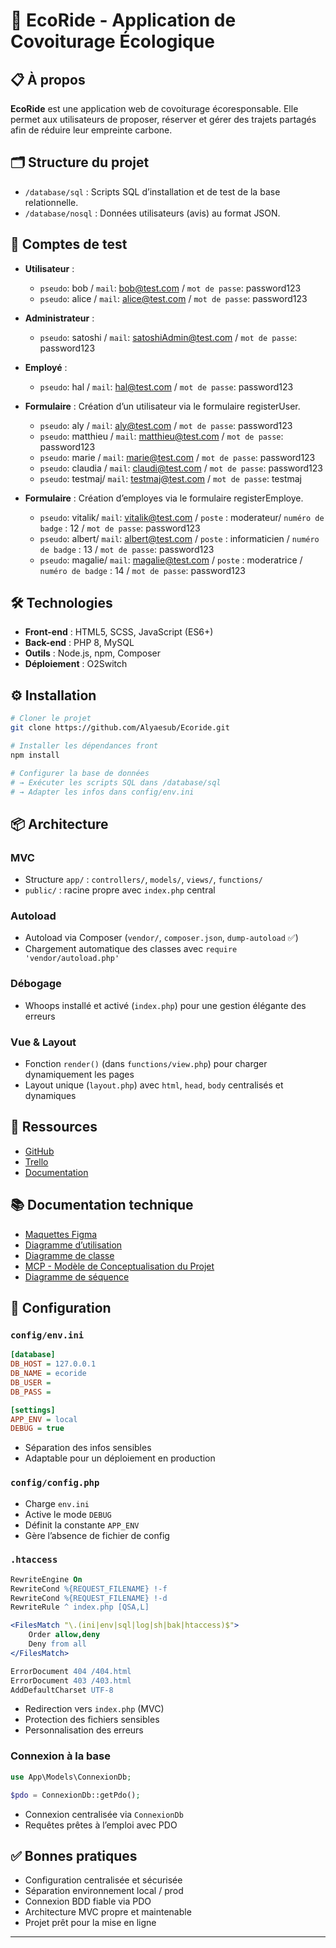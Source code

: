 # 🌱 EcoRide - Application de Covoiturage Écologique

## 📋 À propos

**EcoRide** est une application web de covoiturage écoresponsable. Elle permet aux utilisateurs de proposer, réserver et gérer des trajets partagés afin de réduire leur empreinte carbone.

## 🗂️ Structure du projet

-   `/database/sql` : Scripts SQL d’installation et de test de la base relationnelle.
-   `/database/nosql` : Données utilisateurs (avis) au format JSON.

## 👤 Comptes de test

-   **Utilisateur** :
    -   `pseudo`: bob / `mail`: bob@test.com / `mot de passe`: password123
    -   `pseudo`: alice / `mail`: alice@test.com / `mot de passe`: password123
-   **Administrateur** :

    -   `pseudo`: satoshi / `mail`: satoshiAdmin@test.com / `mot de passe`: password123

-   **Employé** :

    -   `pseudo`: hal / `mail`: hal@test.com / `mot de passe`: password123

-   **Formulaire** : Création d’un utilisateur via le formulaire registerUser.

    -   `pseudo`: aly / `mail`: aly@test.com / `mot de passe`: password123
    -   `pseudo`: matthieu / `mail`: matthieu@test.com / `mot de passe`: password123
    -   `pseudo`: marie / `mail`: marie@test.com / `mot de passe`: password123
    -   `pseudo`: claudia / `mail`: claudi@test.com / `mot de passe`: password123
    -   `pseudo`: testmaj/ `mail`: testmaj@test.com / `mot de passe`: testmaj

-   **Formulaire** : Création d’employes via le formulaire registerEmploye.
    -   `pseudo`: vitalik/ `mail`: vitalik@test.com / `poste` : moderateur/ `numéro de badge` : 12 / `mot de passe`: password123
    -   `pseudo`: albert/ `mail`: albert@test.com / `poste` : informaticien / `numéro de badge` : 13 / `mot de passe`: password123
    -   `pseudo`: magalie/ `mail`: magalie@test.com / `poste` : moderatrice / `numéro de badge` : 14 / `mot de passe`: password123

## 🛠️ Technologies

-   **Front-end** : HTML5, SCSS, JavaScript (ES6+)
-   **Back-end** : PHP 8, MySQL
-   **Outils** : Node.js, npm, Composer
-   **Déploiement** : O2Switch

## ⚙️ Installation

```bash
# Cloner le projet
git clone https://github.com/Alyaesub/Ecoride.git

# Installer les dépendances front
npm install

# Configurer la base de données
# → Exécuter les scripts SQL dans /database/sql
# → Adapter les infos dans config/env.ini
```

## 📦 Architecture

### MVC

-   Structure `app/` : `controllers/`, `models/`, `views/`, `functions/`
-   `public/` : racine propre avec `index.php` central

### Autoload

-   Autoload via Composer (`vendor/`, `composer.json`, `dump-autoload` ✅)
-   Chargement automatique des classes avec `require 'vendor/autoload.php'`

### Débogage

-   Whoops installé et activé (`index.php`) pour une gestion élégante des erreurs

### Vue & Layout

-   Fonction `render()` (dans `functions/view.php`) pour charger dynamiquement les pages
-   Layout unique (`layout.php`) avec `html`, `head`, `body` centralisés et dynamiques

## 🔗 Ressources

-   [GitHub](https://github.com/Alyaesub/Ecoride.git)
-   [Trello](https://trello.com/invite/b/674dfbcb0c1b62a2c6577364/ATTI5bbb7e636c9c9aac07b4b2c4cb037469670CFCA8/ecf-ecoride)
-   [Documentation](https://github.com/Alyaesub/Ecoride/wiki)

## 📚 Documentation technique

-   [Maquettes Figma](https://www.figma.com/design/wzlnTb3rpsE1tW39XHNRj9/Maquettage-Ecoride)
-   [Diagramme d’utilisation](https://www.figma.com/design/tDpcbYwymMGQ1bRDxAunYQ/Diagramme-d-utilisation-Ecoride)
-   [Diagramme de classe](https://www.figma.com/design/UErDXx2fShe8iPASCSTqLB/diagramme-classe-Ecoride)
-   [MCP - Modèle de Conceptualisation du Projet](https://www.figma.com/design/FiuUpMhBEJEVa6j3rrmASP/MCP-Ecoride)
-   [Diagramme de séquence](https://www.figma.com/design/p2iUH1N3JGgNAPVyS23V2m/Diagramme-sequence-Ecoride)

## 🔐 Configuration

### `config/env.ini`

```ini
[database]
DB_HOST = 127.0.0.1
DB_NAME = ecoride
DB_USER =
DB_PASS =

[settings]
APP_ENV = local
DEBUG = true
```

-   Séparation des infos sensibles
-   Adaptable pour un déploiement en production

### `config/config.php`

-   Charge `env.ini`
-   Active le mode `DEBUG`
-   Définit la constante `APP_ENV`
-   Gère l’absence de fichier de config

### `.htaccess`

```apache
RewriteEngine On
RewriteCond %{REQUEST_FILENAME} !-f
RewriteCond %{REQUEST_FILENAME} !-d
RewriteRule ^ index.php [QSA,L]

<FilesMatch "\.(ini|env|sql|log|sh|bak|htaccess)$">
    Order allow,deny
    Deny from all
</FilesMatch>

ErrorDocument 404 /404.html
ErrorDocument 403 /403.html
AddDefaultCharset UTF-8
```

-   Redirection vers `index.php` (MVC)
-   Protection des fichiers sensibles
-   Personnalisation des erreurs

### Connexion à la base

```php
use App\Models\ConnexionDb;

$pdo = ConnexionDb::getPdo();
```

-   Connexion centralisée via `ConnexionDb`
-   Requêtes prêtes à l’emploi avec PDO

## ✅ Bonnes pratiques

-   Configuration centralisée et sécurisée
-   Séparation environnement local / prod
-   Connexion BDD fiable via PDO
-   Architecture MVC propre et maintenable
-   Projet prêt pour la mise en ligne

---
